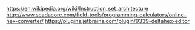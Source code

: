 https://en.wikipedia.org/wiki/Instruction_set_architecture
http://www.scadacore.com/field-tools/programming-calculators/online-hex-converter/
https://plugins.jetbrains.com/plugin/9339-deltahex-editor
